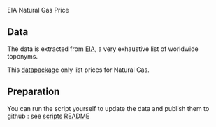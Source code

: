 EIA Natural Gas Price 

## Data

The data is extracted from [EIA][eia], a very exhaustive list of worldwide toponyms.

This [datapackage][datapackage] only list prices for Natural Gas.

[eia]: http://http://www.eia.gov/
[datapackage]: http://dataprotocols.org/data-packages/


## Preparation

You can run the script yourself to update the data and publish them to github : see [scripts README](scripts/README.md)
